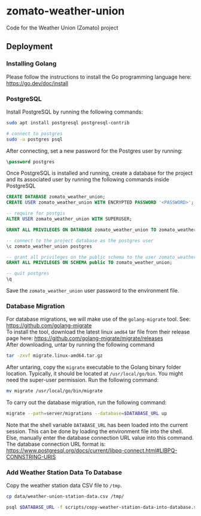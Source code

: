 # zomato-weather-union
Code for the Weather Union (Zomato) project


## Deployment
### Installing Golang
Please follow the instructions to install the Go programming language here:
https://go.dev/doc/install

### PostgreSQL
Install PostgreSQL by running the following commands:
```bash
sudo apt install postgresql postgresql-contrib

# connect to postgres
sudo -u postgres psql
```

After connecting, set a new password for the Postgres user by running:
```sql
\password postgres
```

Once PostgreSQL is installed and running, create a database for the project and
its associated user by running the following commands inside PostgreSQL
```sql
CREATE DATABASE zomato_weather_union;
CREATE USER zomato_weather_union WITH ENCRYPTED PASSWORD '<PASSWORD>';

-- require for postgis
ALTER USER zomato_weather_union WITH SUPERUSER;

GRANT ALL PRIVILEGES ON DATABASE zomato_weather_union TO zomato_weather_union;

-- connect to the project database as the postgres user
\c zomato_weather_union postgres

-- grant all privileges on the public schema to the user zomato_weather_union
GRANT ALL PRIVILEGES ON SCHEMA public TO zomato_weather_union;

-- quit postgres
\q
```

Save the `zomato_weather_union` user password to the environment file.

### Database Migration
For database migrations, we will make use of the `golang-migrate` tool.
See: https://github.com/golang-migrate  
To install the tool, download the latest linux `amd64` tar file from their
release page here: https://github.com/golang-migrate/migrate/releases  
After downloading, untar by running the following command
```sh
tar -zxvf migrate.linux-amd64.tar.gz
```
After untaring, copy the `migrate` executable to the Golang binary folder
location.
Typically, it should be located at `/usr/local/go/bin`.
You might need the super-user permission.
Run the following command:
```sh
mv migrate /usr/local/go/bin/migrate
```

To carry out the database migration, run the following command:
```sh
migrate --path=server/migrations --database=$DATABASE_URL up
```

Note that the shell variable `DATABASE_URL` has been loaded into the
current session.
This can be done by loading the environment file into the shell.
Else, manually enter the database connection URL value into this command.
The database connection URL format is: https://www.postgresql.org/docs/current/libpq-connect.html#LIBPQ-CONNSTRING-URIS

### Add Weather Station Data To Database
Copy the weather station data CSV file to `/tmp`.
```sh
cp data/weather-union-station-data.csv /tmp/
```

```sh
psql $DATABASE_URL -f scripts/copy-weather-station-data-into-database.sql
```